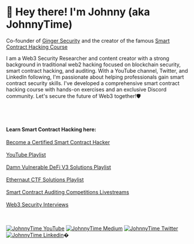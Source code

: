 # 👋 Hey there! I'm Johnny (aka JohnnyTime)

Co-founder of [Ginger Security](https://gingersec.xyz/) and the creator of the famous [Smart Contract Hacking Course](https://smartcontractshacking.com/)
<br>

I am a Web3 Security Researcher and content creator with a strong background in traditional web2 hacking focused on blockchain security, smart contract hacking, and auditing. With a YouTube channel, Twitter, and LinkedIn following, I'm passionate about helping professionals gain smart contract security skills. I've developed a comprehensive smart contract hacking course with hands-on exercises and an 
exclusive Discord community. Let's secure the future of Web3 together!🛡️

<br><br>

#### Learn Smart Contract Hacking here:

[Become a Certified Smart Contract Hacker](https://smartcontractshacking.com/)
<br><br>
[YouTube Playlist](https://www.youtube.com/watch?v=QbIYmnkrTwk&list=PLKXasCp8iWpggOvU_7U_Uem-LYx6DWP7Q&ab_channel=JohnnyTime)
<br><br>
[Damn Vulnerable DeFi V3 Solutions Playlist](https://www.youtube.com/watch?v=CfR1CcO8lEI&list=PLKXasCp8iWpiKdsSR18XdAyDeYlYzMG00&ab_channel=JohnnyTime)
<br><br>
[Ethernaut CTF Solutions Playlist](https://www.youtube.com/watch?v=UWy-CcnulCA&list=PLKXasCp8iWpjYKwk0hcdVDVZlpW_NGEYS&ab_channel=JohnnyTime)
<br><br>
[Smart Contract Auditing Competitions Livestreams](https://www.youtube.com/watch?v=RRZt1j0rRnA&list=PLKXasCp8iWpjrY1Z1LAuzB5Oohz-TBJcF)
<br><br>
[Web3 Security Interviews](https://www.youtube.com/watch?v=mR8DvtfyvI8&list=PLKXasCp8iWpg2dl7UiQR1X6Xzv-s21l8m)
<br><br><br>


[![JohnnyTime YouTube](https://img.shields.io/badge/YouTube-FF0000?style=for-the-badge&logo=youtube&logoColor=white)](https://www.youtube.com/JohnnyTime)
[![JohnnyTime Medium](https://img.shields.io/badge/Medium-000000?style=for-the-badge&logo=medium&logoColor=white)](https://medium.com/@JohnnyTime)
[![JohnnyTime Twitter](https://img.shields.io/badge/Twitter-1DA1F2?style=for-the-badge&logo=twitter&logoColor=white)](https://twitter.com/RealJohnnyTime)
[![JohnnyTime Linkedin](https://img.shields.io/badge/LinkedIn-0077B5?style=for-the-badge&logo=linkedin&logoColor=white)](https://www.linkedin.com/in/johnnytime/)�
